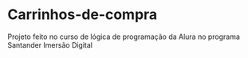 # Carrinhos-de-compra
Projeto feito no curso de lógica de programação da Alura no programa Santander Imersão Digital
